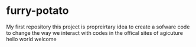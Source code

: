 # furry-potato
My first repository
this project is propreirtary idea to create a sofware code to change the way we interact with codes in the offical sites of agicuture
hello world welcome
